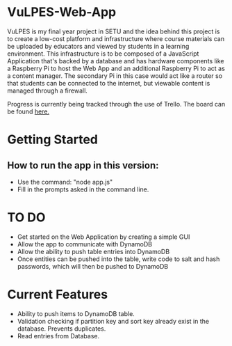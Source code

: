 # VuLPES-Web-App
VuLPES is my final year project in SETU and the idea behind this project is to create a low-cost platform and infrastructure where course materials can be uploaded by educators and viewed by students in a learning environment. This infrastructure is to be composed of a JavaScript Application that's backed by a database and has hardware components like a Raspberry Pi to host the Web App and an additional Raspberry Pi to act as a content manager. The secondary Pi in this case would act like a router so that students can be connected to the internet, but viewable content is managed through a firewall.

Progress is currently being tracked through the use of Trello. The board can be found [here.]([url](https://trello.com/b/Qr1hJJA0/vulpes)https://trello.com/b/Qr1hJJA0/vulpes)

# Getting Started
## How to run the app in this version:
- Use the command: "node app.js"
- Fill in the prompts asked in the command line.

# TO DO
- Get started on the Web Application by creating a simple GUI
- Allow the app to communicate with DynamoDB
- Allow the ability to push table entries into DynamoDB
- Once entities can be pushed into the table, write code to salt and hash passwords, which will then be pushed to DynamoDB

# Current Features
- Ability to push items to DynamoDB table.
- Validation checking if partition key and sort key already exist in the database. Prevents duplicates.
- Read entries from Database.